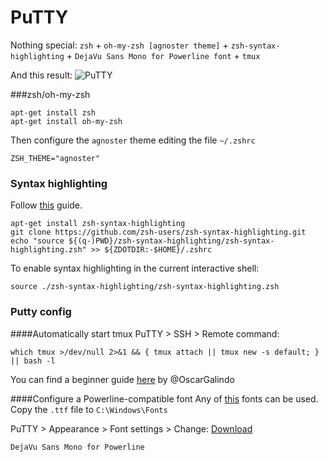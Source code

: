 # PuTTY
Nothing special:
`zsh` + `oh-my-zsh [agnoster theme]` + `zsh-syntax-highlighting` + `DejaVu Sans Mono for Powerline font` + `tmux`

And this result:
![PuTTY](https://user-images.githubusercontent.com/12986551/27772842-88489e06-5f6a-11e7-99fa-9f572d10611d.png?raw=true "Example")

###zsh/oh-my-zsh

    apt-get install zsh
    apt-get install oh-my-zsh

Then configure the `agnoster` theme editing the file `~/.zshrc`

    ZSH_THEME="agnoster"

### Syntax highlighting
Follow [this](https://github.com/zsh-users/zsh-syntax-highlighting/blob/master/INSTALL.md#using-packages) guide.

    apt-get install zsh-syntax-highlighting
    git clone https://github.com/zsh-users/zsh-syntax-highlighting.git
    echo "source ${(q-)PWD}/zsh-syntax-highlighting/zsh-syntax-highlighting.zsh" >> ${ZDOTDIR:-$HOME}/.zshrc

To enable syntax highlighting in the current interactive shell:

    source ./zsh-syntax-highlighting/zsh-syntax-highlighting.zsh

### Putty config

####Automatically start tmux
PuTTY > SSH > Remote command:

    which tmux >/dev/null 2>&1 && { tmux attach || tmux new -s default; } || bash -l

You can find a beginner guide [here](https://apiumtech.com/blog/tmux-cheat-sheet-tips-tricks/) by @OscarGalindo

####Configure a Powerline-compatible font
Any of [this](https://github.com/powerline/fonts) fonts can be used. Copy the `.ttf` file to `C:\Windows\Fonts`

PuTTY > Appearance > Font settings > Change:
[Download](https://raw.githubusercontent.com/powerline/fonts/master/DejaVuSansMono/DejaVu%20Sans%20Mono%20for%20Powerline.ttf)

    DejaVu Sans Mono for Powerline
